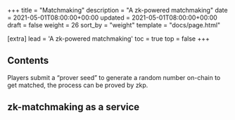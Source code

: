 +++
title = "Matchmaking"
description = "A zk-powered matchmaking"
date = 2021-05-01T08:00:00+00:00
updated = 2021-05-01T08:00:00+00:00
draft = false
weight = 26
sort_by = "weight"
template = "docs/page.html"

[extra]
lead = 'A zk-powered matchmaking'
toc = true
top = false
+++

## Contents
Players submit a “prover seed” to generate a random number on-chain to get matched, the process can be proved by zkp.

## zk-matchmaking as a service
